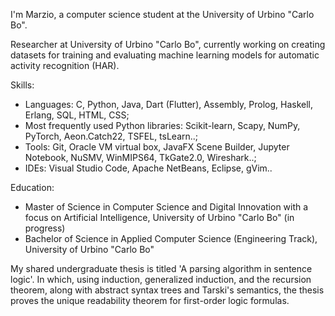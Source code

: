 I'm Marzio, a computer science student at the University of Urbino "Carlo Bo". 

Researcher at University of Urbino "Carlo Bo", currently working on creating datasets for training and evaluating machine learning models for automatic activity recognition (HAR).

Skills:

- Languages: C, Python, Java, Dart (Flutter), Assembly, Prolog, Haskell, Erlang, SQL, HTML, CSS;
- Most frequently used Python libraries: Scikit-learn, Scapy, NumPy, PyTorch, Aeon.Catch22, TSFEL, tsLearn..;
- Tools: Git, Oracle VM virtual box, JavaFX Scene Builder, Jupyter Notebook, NuSMV, WinMIPS64, TkGate2.0, Wireshark..;
- IDEs: Visual Studio Code, Apache NetBeans, Eclipse, gVim..

Education:

- Master of Science in Computer Science and Digital Innovation with a focus on Artificial Intelligence, University of Urbino "Carlo Bo" (in progress)
- Bachelor of Science in Applied Computer Science (Engineering Track), University of Urbino "Carlo Bo"

My shared undergraduate thesis is titled 'A parsing algorithm in sentence logic'. 
In which, using induction, generalized induction, and the recursion theorem, along with abstract syntax trees and Tarski's semantics, the thesis proves the 
unique readability theorem for first-order logic formulas.

<!---
MarxDB/MarxDB is a ✨ special ✨ repository because its `README.md` (this file) appears on your GitHub profile.
You can click the Preview link to take a look at your changes.
--->
